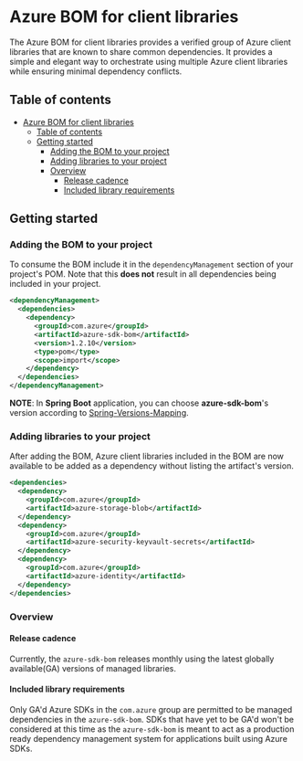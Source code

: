 # Azure BOM for client libraries
The Azure BOM for client libraries provides a verified group of Azure client libraries that are known to share common 
dependencies. It provides a simple and elegant way to orchestrate using multiple Azure client libraries while ensuring 
minimal dependency conflicts.

## Table of contents
- [Azure BOM for client libraries](#azure-bom-for-client-libraries)
  - [Table of contents](#table-of-contents)
  - [Getting started](#getting-started)
    - [Adding the BOM to your project](#adding-the-bom-to-your-project)
    - [Adding libraries to your project](#adding-libraries-to-your-project)
    - [Overview](#overview)
      - [Release cadence](#release-cadence)
      - [Included library requirements](#included-library-requirements)

## Getting started

### Adding the BOM to your project

To consume the BOM include it in the `dependencyManagement` section of your project's POM. Note that this **does not**
result in all dependencies being included in your project.

```xml
<dependencyManagement>
  <dependencies>
    <dependency>
      <groupId>com.azure</groupId>
      <artifactId>azure-sdk-bom</artifactId>
      <version>1.2.10</version>
      <type>pom</type>
      <scope>import</scope>
    </dependency>
  </dependencies>
</dependencyManagement>
```

**NOTE**: In **Spring Boot** application, you can choose **azure-sdk-bom**'s version according to [Spring-Versions-Mapping](https://aka.ms/spring/versions).

### Adding libraries to your project

After adding the BOM, Azure client libraries included in the BOM are now available to be added as a dependency without 
listing the artifact's version.

```xml
<dependencies>
  <dependency>
    <groupId>com.azure</groupId>
    <artifactId>azure-storage-blob</artifactId>
  </dependency>
  <dependency>
    <groupId>com.azure</groupId>
    <artifactId>azure-security-keyvault-secrets</artifactId>
  </dependency>
  <dependency>
    <groupId>com.azure</groupId>
    <artifactId>azure-identity</artifactId>
  </dependency>
</dependencies>
```

### Overview

#### Release cadence

Currently, the `azure-sdk-bom` releases monthly using the latest globally available(GA) versions of managed libraries.

#### Included library requirements

Only GA'd Azure SDKs in the `com.azure` group are permitted to be managed dependencies in the `azure-sdk-bom`. SDKs 
that have yet to be GA'd won't be considered at this time as the `azure-sdk-bom` is meant to act as a production ready 
dependency management system for applications built using Azure SDKs.
